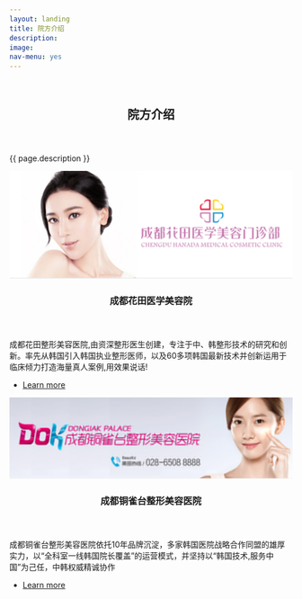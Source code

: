 ```yaml
---
layout: landing
title: 院方介绍
description: 
image: 
nav-menu: yes
---
```


<!-- Banner -->
<!-- Note: The "styleN" class below should match that of the header element. -->
<section id="banner" class="style2">
	<div class="inner">
		<span class="image">
			<img src="{{ site.baseurl }}/{{ page.image }}" alt="" />
		</span>
		<header class="major">
			<h1>院方介绍</h1>
		</header>
		<div class="content">
			<p>{{ page.description }}</p>
		</div>
	</div>
</section>

<!-- Main -->
<div id="main">

<!-- One -->

<!-- Two -->
<section id="two" class="spotlights">
	<section>
		<a href="generic.html" class="image">
			<img src="assets/images/pic.08.jpg" alt="" data-position="center center" />
		</a>
		<div class="content">
			<div class="inner">
				<header class="major">
					<h3>成都花田医学美容院</h3>
				</header>
				<p>成都花田整形美容医院,由资深整形医生创建，专注于中、韩整形技术的研究和创新。率先从韩国引入韩国执业整形医师，以及60多项韩国最新技术并创新运用于临床倾力打造海量真人案例,用效果说话!</p>
				<ul class="actions">
					<li><a href="generic.html" class="button">Learn more</a></li>
				</ul>
			</div>
		</div>
	</section>
	<section>
		<a href="generic.html" class="image">
			<img src="assets/images/pic.09.jpg" alt="" data-position="top center" />
		</a>
		<div class="content">
			<div class="inner">
				<header class="major">
					<h3>成都铜雀台整形美容医院</h3>
				</header>
				<p>成都铜雀台整形美容医院依托10年品牌沉淀，多家韩国医院战略合作同盟的雄厚实力，以“全科室一线韩国院长覆盖”的运营模式，并坚持以“韩国技术,服务中国”为己任，中韩权威精诚协作</p>
				<ul class="actions">
					<li><a href="generic.html" class="button">Learn more</a></li>
				</ul>
			</div>
		</div>
	</section>

</section>


</div>
